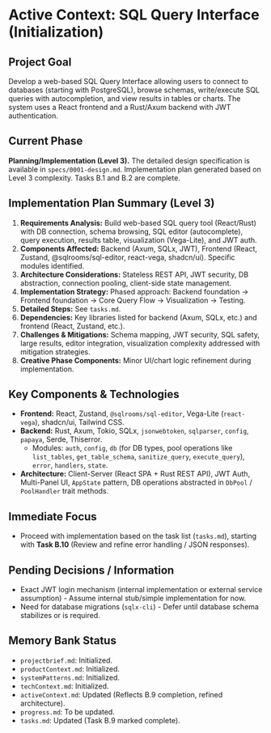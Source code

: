 # Active Context: SQL Query Interface (Initialization)

## Project Goal

Develop a web-based SQL Query Interface allowing users to connect to databases (starting with PostgreSQL), browse schemas, write/execute SQL queries with autocompletion, and view results in tables or charts. The system uses a React frontend and a Rust/Axum backend with JWT authentication.

## Current Phase

**Planning/Implementation (Level 3).** The detailed design specification is available in `specs/0001-design.md`. Implementation plan generated based on Level 3 complexity. Tasks B.1 and B.2 are complete.

## Implementation Plan Summary (Level 3)

1.  **Requirements Analysis:** Build web-based SQL query tool (React/Rust) with DB connection, schema browsing, SQL editor (autocomplete), query execution, results table, visualization (Vega-Lite), and JWT auth.
2.  **Components Affected:** Backend (Axum, SQLx, JWT), Frontend (React, Zustand, @sqlrooms/sql-editor, react-vega, shadcn/ui). Specific modules identified.
3.  **Architecture Considerations:** Stateless REST API, JWT security, DB abstraction, connection pooling, client-side state management.
4.  **Implementation Strategy:** Phased approach: Backend foundation -> Frontend foundation -> Core Query Flow -> Visualization -> Testing.
5.  **Detailed Steps:** See `tasks.md`.
6.  **Dependencies:** Key libraries listed for backend (Axum, SQLx, etc.) and frontend (React, Zustand, etc.).
7.  **Challenges & Mitigations:** Schema mapping, JWT security, SQL safety, large results, editor integration, visualization complexity addressed with mitigation strategies.
8.  **Creative Phase Components:** Minor UI/chart logic refinement during implementation.

## Key Components & Technologies

-   **Frontend:** React, Zustand, `@sqlrooms/sql-editor`, Vega-Lite (`react-vega`), shadcn/ui, Tailwind CSS.
-   **Backend:** Rust, Axum, Tokio, SQLx, `jsonwebtoken`, `sqlparser`, `config`, `papaya`, Serde, Thiserror.
    -   Modules: `auth`, `config`, `db` (for DB types, pool operations like `list_tables`, `get_table_schema`, `sanitize_query`, `execute_query`), `error`, `handlers`, `state`.
-   **Architecture:** Client-Server (React SPA + Rust REST API), JWT Auth, Multi-Panel UI, `AppState` pattern, DB operations abstracted in `DbPool` / `PoolHandler` trait methods.

## Immediate Focus

-   Proceed with implementation based on the task list (`tasks.md`), starting with **Task B.10** (Review and refine error handling / JSON responses).

## Pending Decisions / Information

-   Exact JWT login mechanism (internal implementation or external service assumption) - Assume internal stub/simple implementation for now.
-   Need for database migrations (`sqlx-cli`) - Defer until database schema stabilizes or is required.

## Memory Bank Status

-   `projectbrief.md`: Initialized.
-   `productContext.md`: Initialized.
-   `systemPatterns.md`: Initialized.
-   `techContext.md`: Initialized.
-   `activeContext.md`: Updated (Reflects B.9 completion, refined architecture).
-   `progress.md`: To be updated.
-   `tasks.md`: Updated (Task B.9 marked complete).
